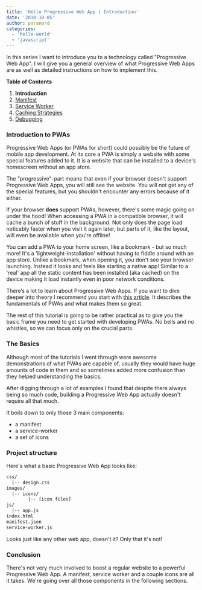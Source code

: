 ```yaml
---
title: 'Hello Progressive Web App | Introduction'
date: '2018-10-05'
author: paranerd
categories:
  - 'hello-world'
  - 'javascript'
---
```


In this series I want to introduce you to a technology called "Progressive Web App". I will give you a general overview of what Progressive Web Apps are as well as detailed instructions on how to implement this.

**Table of Contents**

1. **Introduction**
2. [Manifest](/blog/2018/10/05/hello-progressive-web-app-the-manifest/)
3. [Service Worker](/blog/2018/10/05/hello-progressive-web-app-the-service-worker/)
4. [Caching Strategies](/blog/2018/10/05/hello-progressive-web-app-caching-strategies/)
5. [Debugging](/blog/2018/10/05/hello-progressive-web-app-debugging/)

### Introduction to PWAs

Progressive Web Apps (or PWAs for short) could possibly be the future of mobile app development. At its core a PWA is simply a website with some special features added to it. It is a website that can be installed to a device's homescreen without an app store.

The "progressive"-part means that even if your browser doesn't support Progressive Web Apps, you will still see the website. You will not get any of the special features, but you shouldn't encounter any errors because of it either.

If your browser **does** support PWAs, however, there's some magic going on under the hood! When accessing a PWA in a compatible browser, it will cache a bunch of stuff in the background. Not only does the page load noticably faster when you visit it again later, but parts of it, like the layout, will even be available when you're offline!

You can add a PWA to your home screen, like a bookmark - but so much more! It's a 'lightweight-installation' without having to fiddle around with an app store. Unlike a bookmark, when opening it, you don't see your browser launching. Instead it looks and feels like starting a native app! Similar to a 'real' app all the static content has been installed (aka cached) on the device making it load instantly even in poor network conditions.

There’s a lot to learn about Progressive Web Apps. If you want to dive deeper into theory I recommend you start with [this article](https://infrequently.org/2015/06/progressive-apps-escaping-tabs-without-losing-our-soul/). It describes the fundamentals of PWAs and what makes them so great.

The rest of this tutorial is going to be rather practical as to give you the basic frame you need to get started with developing PWAs. No bells and no whistles, so we can focus only on the crucial parts.

### The Basics

Although most of the tutorials I went through were awesome demonstrations of what PWAs are capable of, usually they would have huge amounts of code in them and so sometimes added more confusion than they helped understanding the basics.

After digging through a lot of examples I found that despite there always being so much code, building a Progressive Web App actually doesn't require all that much.

It boils down to only those 3 main components:

- a manifest
- a service-worker
- a set of icons

### Project structure

Here's what a basic Progressive Web App looks like:

```bash { linenos=table }
css/
  |-- design.css
images/
  |-- icons/
        |-- [icon files]
js/
  |-- app.js
index.html
manifest.json
service-worker.js
```

Looks just like any other web app, doesn't it? Only that it's not!

### Conclusion

There's not very much involved to boost a regular website to a powerful Progressive Web App. A manifest, service worker and a couple icons are all it takes. We're going over all those components in the following sections.
